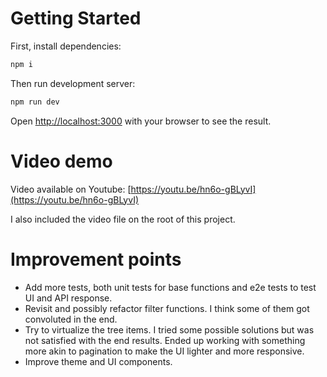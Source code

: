 # Getting Started

First, install dependencies:

```bash
npm i
```
Then run development server:

```bash
npm run dev
```

Open [http://localhost:3000](http://localhost:3000) with your browser to see the result.

# Video demo

Video available on Youtube: [https://youtu.be/hn6o-gBLyvI](https://youtu.be/hn6o-gBLyvI)

I also included the video file on the root of this project.

# Improvement points

- Add more tests, both unit tests for base functions and e2e tests to test UI and API response.
- Revisit and possibly refactor filter functions. I think some of them got convoluted in the end.
- Try to virtualize the tree items. I tried some possible solutions but was not satisfied with the end results. Ended up working with something more akin to pagination to make the UI lighter and more responsive.
- Improve theme and UI components.